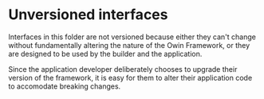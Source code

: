 ﻿# Unversioned interfaces

Interfaces in this folder are not versioned because either 
they can't change without fundamentally altering the nature
of the Owin Framework, or they are designed to be used 
by the builder and the application.

Since the application developer deliberately chooses to
upgrade their version of the framework, it is easy for 
them to alter their application code to accomodate breaking 
changes.